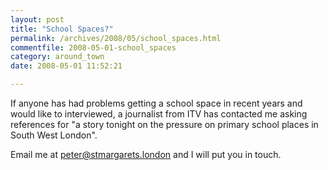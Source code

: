 ```yaml
---
layout: post
title: "School Spaces?"
permalink: /archives/2008/05/school_spaces.html
commentfile: 2008-05-01-school_spaces
category: around_town
date: 2008-05-01 11:52:21

---
```


If anyone has had problems getting a school space in recent years and would like to interviewed, a journalist from ITV has contacted me asking references for "a story tonight on the pressure on primary school places in South West London".

Email me at <peter@stmargarets.london> and I will put you in touch.
